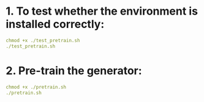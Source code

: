 # 1. To test whether the environment is installed correctly:
```yaml
chmod +x ./test_pretrain.sh
./test_pretrain.sh
```
# 2. Pre-train the generator:
```yaml
chmod +x ./pretrain.sh
./pretrain.sh
```

